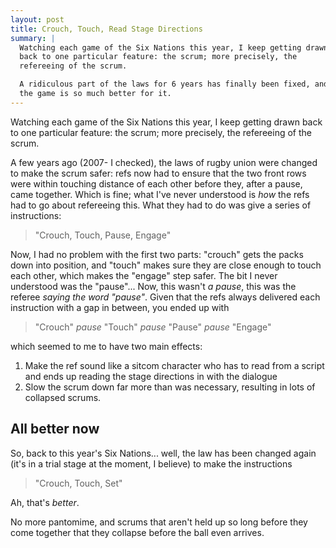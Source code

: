 ```yaml
---
layout: post
title: Crouch, Touch, Read Stage Directions
summary: |
  Watching each game of the Six Nations this year, I keep getting drawn
  back to one particular feature: the scrum; more precisely, the
  refereeing of the scrum.

  A ridiculous part of the laws for 6 years has finally been fixed, and
  the game is so much better for it.
---
```


Watching each game of the Six Nations this year, I keep getting drawn
back to one particular feature: the scrum; more precisely, the
refereeing of the scrum.

A few years ago (2007- I checked), the laws of rugby union were changed
to make the scrum safer: refs now had to ensure that the two front rows
were within touching distance of each other before they, after a pause,
came together.  Which is fine; what I've never understood is *how* the
refs had to go about refereeing this.  What they had to do was give a
series of instructions:

> "Crouch, Touch, Pause, Engage"

Now, I had no problem with the first two parts: "crouch" gets the packs
down into position, and "touch" makes sure they are close enough to
touch each other, which makes the "engage" step safer.  The bit I never
understood was the "pause"...  Now, this wasn't *a pause*, this was the
referee *saying the word "pause"*.  Given that the refs always delivered
each instruction with a gap in between, you ended up with

> "Crouch" *pause* "Touch" *pause* "Pause" *pause* "Engage"

which seemed to me to have two main effects:

1.  Make the ref sound like a sitcom character who has to read from a
script and ends up reading the stage directions in with the dialogue
2.  Slow the scrum down far more than was necessary, resulting in lots
of collapsed scrums.

## All better now

So, back to this year's Six Nations... well, the law has been changed
again (it's in a trial stage at the moment, I believe) to make the
instructions

> "Crouch, Touch, Set"

Ah, that's *better*.

No more pantomime, and scrums that aren't held up so long before they
come together that they collapse before the ball even arrives.
